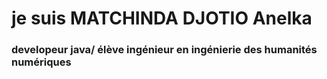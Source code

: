 # je suis MATCHINDA DJOTIO Anelka
### developeur java/ élève ingénieur en ingénierie des humanités numériques
